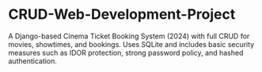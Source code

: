 # CRUD-Web-Development-Project
A Django-based Cinema Ticket Booking System (2024) with full CRUD for movies, showtimes, and bookings. Uses SQLite and includes basic security measures such as IDOR protection, strong password policy, and hashed authentication.
